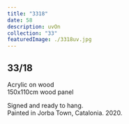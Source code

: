 ```yaml
---
title: "3318"
date: 58
description: uvOn
collection: "33"
featuredImage: ./3318uv.jpg
---
```


## 33/18

Acrylic on wood<br/>
150x110cm wood panel

Signed and ready to hang.<br/>
Painted in Jorba Town, Catalonia. 2020.